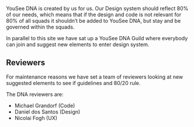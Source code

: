 YouSee DNA is created by us for us. Our Design system should reflect 80% of our needs, which means that if the design and code is not relevant for 80% of all squads it shouldn’t be added to YouSee DNA, but stay and be governed within the squads.

In parallel to this site we have sat up a YouSee DNA Guild where everybody can join and suggest new elements to enter design system.

## Reviewers
For maintenance reasons we have set a team of reviewers looking at new suggested elements to see if guidelines and 80/20 rule.

The DNA reviewers are:
-	Michael Grandorf (Code)
-	Daniel dos Santos (Design)
-	Nicolai Fogh (UX)
